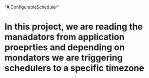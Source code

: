 "# ConfigurableScheduler" 

# In this project, we are reading the manadators from application proeprties and depending on mondators we are triggering schedulers to a specific timezone

